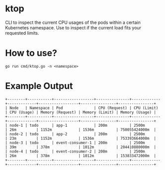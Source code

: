 # ktop

CLI to inspect the current CPU usages of the pods within a certain Kubernetes namespace.
Use to inspect if the current load fits your requested limits.

# How to use?
```
go run cmd/ktop.go -n <namespace>
```

# Example Output
```
+--------+-----------+------------------+---------------+-------------+-------------+------------------+----------------+----------------+
| Node   | Namespace | Pod              | CPU (Request) | CPU (Limit) | CPU (Usage) | Memory (Request) | Memory (Limit) | Memory (Usage) |
+--------+-----------+------------------+---------------+-------------+-------------+------------------+----------------+----------------+
| node-1 | todo      | app-1            | 200m          | 2500m       | 26m         | 1152m            | 1536m          | 750055424000m  |
| node-2 | todo      | app-2            | 200m          | 2500m       | 23m         | 1152m            | 1536m          | 753393664000m  |
| node-3 | todo      | event-consumer-1 | 200m          | 2500m       | 39m         | 378m             | 1012m          | 204410880000m  |
| node-4 | todo      | event-consumer-2 | 200m          | 2500m       | 26m         | 378m             | 1012m          | 153833472000m  |
+--------+-----------+------------------+---------------+-------------+-------------+------------------+----------------+----------------+
```
